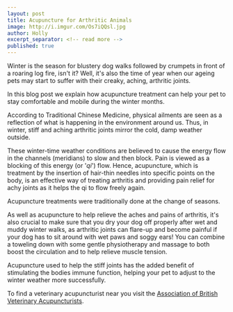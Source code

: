 ```yaml
---
layout: post
title: Acupuncture for Arthritic Animals
image: http://i.imgur.com/Os7iQQsl.jpg
author: Holly
excerpt_separator: <!-- read more -->
published: true
---
```


Winter is the season for blustery dog walks followed by crumpets in front of a roaring log fire, isn't it? Well, it's also the time of year when our ageing pets may start to suffer with their creaky, aching, arthritic joints. 

In this blog post we explain how acupuncture treatment can help your pet to stay comfortable and mobile during the winter months.

<!-- read more -->

According to Traditional Chinese Medicine, physical ailments are seen as a reflection of what is happening in the environment around us. Thus, in winter, stiff and aching arthritic joints mirror the cold, damp weather outside.

These winter-time weather conditions are believed to cause the energy flow in the channels (meridians) to slow and then block. Pain is viewed as a blocking of this energy (or '*qi*') flow. Hence, acupuncture, which is treatment by the insertion of hair-thin needles into specific points on the body, is an effective way of treating arthritis and providing pain relief for achy joints as it helps the qi to flow freely again. 

Acupuncture treatments were traditionally done at the change of seasons.

As well as acupuncture to help relieve the aches and pains of arthritis, it's also crucial to make sure that you dry your dog off properly after wet and muddy winter walks, as arthritic joints can flare-up and become painful if your dog has to sit around with wet paws and soggy ears! You can combine a toweling down with some gentle physiotherapy and massage to both boost the circulation and to help relieve muscle tension.

Acupuncture used to help the stiff joints has the added benefit of stimulating the bodies immune function, helping your pet to adjust to the winter weather more successfully.

To find a veterinary acupuncturist near you visit the [Association of British Veterinary Acupuncturists](http://www.abva.co.uk).

